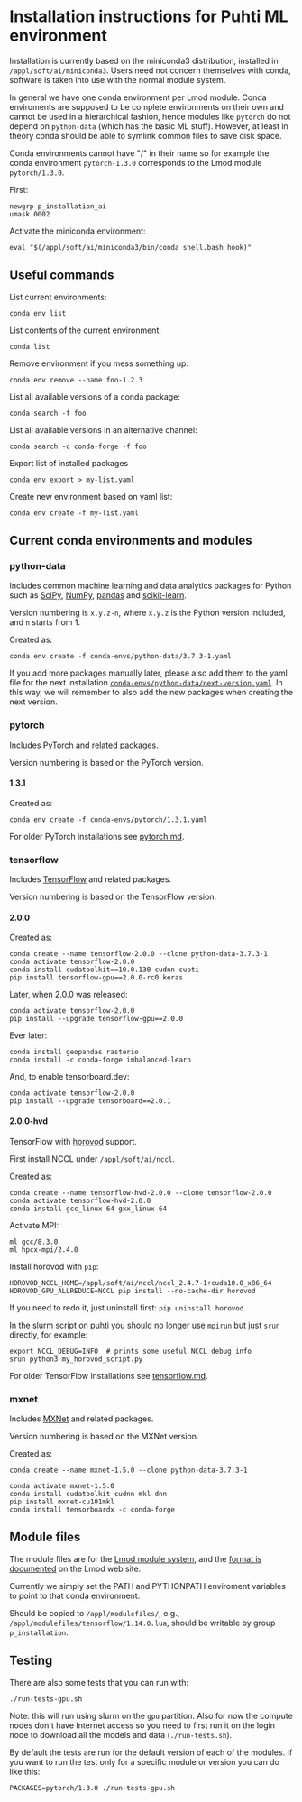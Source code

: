 # Installation instructions for Puhti ML environment

Installation is currently based on the miniconda3 distribution, installed in `/appl/soft/ai/miniconda3`.  Users need not concern themselves with conda, software is taken into use with the normal module system.

In general we have one conda environment per Lmod module.  Conda enviroments are supposed to be complete environments on their own and cannot be used in a hierarchical fashion, hence modules like `pytorch` do not depend on `python-data` (which has the basic ML stuff).  However, at least in theory conda should be able to symlink common files to save disk space.

Conda environments cannot have "/" in their name so for example the conda environment `pytorch-1.3.0` corresponds to the Lmod module `pytorch/1.3.0`.

First:

    newgrp p_installation_ai
    umask 0002

Activate the miniconda environment:

    eval "$(/appl/soft/ai/miniconda3/bin/conda shell.bash hook)"


## Useful commands

List current environments:

    conda env list

List contents of the current environment:

    conda list

Remove environment if you mess something up:

    conda env remove --name foo-1.2.3
    
List all available versions of a conda package:

    conda search -f foo

List all available versions in an alternative channel:

    conda search -c conda-forge -f foo
    
Export list of installed packages

    conda env export > my-list.yaml

Create new environment based on yaml list:

    conda env create -f my-list.yaml

## Current conda environments and modules

### python-data

Includes common machine learning and data analytics packages for Python such as [SciPy](https://www.scipy.org/), [NumPy](http://www.numpy.org/), [pandas](https://pandas.pydata.org/) and [scikit-learn](https://scikit-learn.org/stable/).

Version numbering is `x.y.z-n`, where `x.y.z` is the Python version included, and `n` starts from 1.

Created as:

    conda env create -f conda-envs/python-data/3.7.3-1.yaml
    
If you add more packages manually later, please also add them to the yaml file for the next installation [`conda-envs/python-data/next-version.yaml`](conda-envs/python-data/next-version.yaml).  In this way, we will remember to also add the new packages when creating the next version.


### pytorch

Includes [PyTorch](https://pytorch.org/) and related packages.

Version numbering is based on the PyTorch version.

#### 1.3.1

Created as:

    conda env create -f conda-envs/pytorch/1.3.1.yaml


For older PyTorch installations see [pytorch.md](pytorch.md).


### tensorflow

Includes [TensorFlow](https://www.tensorflow.org/) and related packages.

Version numbering is based on the TensorFlow version.

#### 2.0.0

Created as:

    conda create --name tensorflow-2.0.0 --clone python-data-3.7.3-1 
    conda activate tensorflow-2.0.0
    conda install cudatoolkit==10.0.130 cudnn cupti
    pip install tensorflow-gpu==2.0.0-rc0 keras
    
Later, when 2.0.0 was released:

    conda activate tensorflow-2.0.0
    pip install --upgrade tensorflow-gpu==2.0.0

Ever later:

    conda install geopandas rasterio
    conda install -c conda-forge imbalanced-learn
    
And, to enable tensorboard.dev:

    conda activate tensorflow-2.0.0
    pip install --upgrade tensorboard==2.0.1

#### 2.0.0-hvd

TensorFlow with [horovod](https://github.com/horovod/horovod) support.

First install NCCL under `/appl/soft/ai/nccl`.

Created as:

    conda create --name tensorflow-hvd-2.0.0 --clone tensorflow-2.0.0
    conda activate tensorflow-hvd-2.0.0
    conda install gcc_linux-64 gxx_linux-64

Activate MPI:

    ml gcc/8.3.0
    ml hpcx-mpi/2.4.0

Install horovod with `pip`:

    HOROVOD_NCCL_HOME=/appl/soft/ai/nccl/nccl_2.4.7-1+cuda10.0_x86_64 HOROVOD_GPU_ALLREDUCE=NCCL pip install --no-cache-dir horovod

If you need to redo it, just uninstall first: `pip uninstall horovod`.

In the slurm script on puhti you should no longer use `mpirun` but just `srun` directly, for example:

    export NCCL_DEBUG=INFO  # prints some useful NCCL debug info
    srun python3 my_horovod_script.py

For older TensorFlow installations see [tensorflow.md](tensorflow.md).



### mxnet

Includes [MXNet](https://mxnet.apache.org/) and related packages.

Version numbering is based on the MXNet version.

Created as:

    conda create --name mxnet-1.5.0 --clone python-data-3.7.3-1

    conda activate mxnet-1.5.0
    conda install cudatoolkit cudnn mkl-dnn
    pip install mxnet-cu101mkl
    conda install tensorboardx -c conda-forge


## Module files

The module files are for the [Lmod module system](https://lmod.readthedocs.io/en/latest/index.html), and the [format is documented](https://lmod.readthedocs.io/en/latest/015_writing_modules.html) on the Lmod web site.

Currently we simply set the PATH and PYTHONPATH enviroment variables to point to that conda environment.

Should be copied to `/appl/modulefiles/`, e.g., `/appl/modulefiles/tensorflow/1.14.0.lua`, should be writable by group `p_installation`.

## Testing

There are also some tests that you can run with:

    ./run-tests-gpu.sh

Note: this will run using slurm on the `gpu` partition.  Also for now the compute nodes don't have Internet access so you need to first run it on the login node to download all the models and data (`./run-tests.sh`).

By default the tests are run for the default version of each of the modules.  If you want to run the test only for a specific module or version you can do like this:

    PACKAGES=pytorch/1.3.0 ./run-tests-gpu.sh

